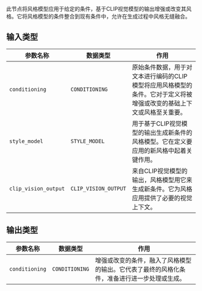 


此节点将风格模型应用于给定的条件，基于CLIP视觉模型的输出增强或改变其风格。它将风格模型的条件整合到现有条件中，允许在生成过程中风格无缝融合。
## 输入类型
| 参数名称 | 数据类型 | 作用 |
| --- | --- | --- |
| `conditioning` | `CONDITIONING` | 原始条件数据，用于对文本进行编码的CLIP模型将应用风格模型的条件。它对于定义将被增强或改变的基础上下文或风格至关重要。 |
| `style_model` | `STYLE_MODEL` | 用于基于CLIP视觉模型的输出生成新条件的风格模型。它在定义要应用的新风格中起着关键作用。 |
| `clip_vision_output` | `CLIP_VISION_OUTPUT` | 来自CLIP视觉模型的输出，风格模型用它来生成新条件。它为风格应用提供了必要的视觉上下文。 |

## 输出类型
| 参数名称 | 数据类型 | 作用 |
| --- | --- | --- |
| `conditioning` | `CONDITIONING` | 增强或改变的条件，融入了风格模型的输出。它代表了最终的风格化条件，准备进行进一步处理或生成。 |
